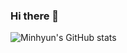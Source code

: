 ### Hi there 👋
![Minhyun's GitHub stats](https://github-readme-stats.vercel.app/api?username=dksalsgus&show_icons=true&theme=radical)

<!--
**dksalsgus/dksalsgus** is a ✨ _special_ ✨ repository because its `README.md` (this file) appears on your GitHub profile.

Here are some ideas to get you started:

- 🔭 I’m currently working on ...
- 🌱 I’m currently learning ...
- 👯 I’m looking to collaborate on ...
- 🤔 I’m looking for help with ...
- 💬 Ask me about ...
- 📫 How to reach me: ...
- 😄 Pronouns: ...
- ⚡ Fun fact: ...
-->
